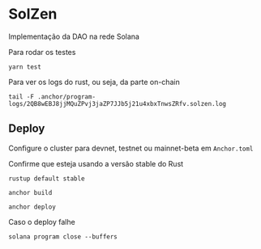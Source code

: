 # SolZen

Implementação da DAO na rede Solana

Para rodar os testes
```
yarn test
```

Para ver os logs do rust, ou seja, da parte on-chain
```
tail -F .anchor/program-logs/2QB8wEBJ8jjMQuZPvj3jaZP7JJb5j21u4xbxTnwsZRfv.solzen.log
``` 

## Deploy

Configure o cluster para devnet, testnet ou mainnet-beta em `Anchor.toml`

Confirme que esteja usando a versão stable do Rust
```
rustup default stable
```

```
anchor build
```

```
anchor deploy
```

Caso o deploy falhe
```
solana program close --buffers
```
